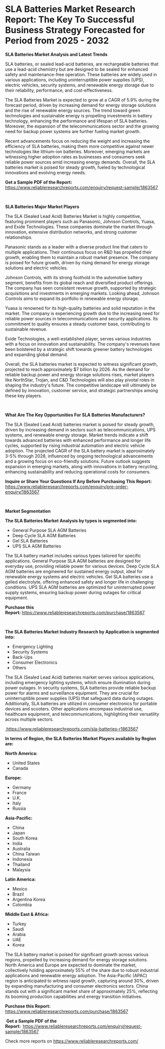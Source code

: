 <p><h1>SLA Batteries Market Research Report: The Key To Successful Business Strategy Forecasted for Period from 2025 - 2032</h1></p><p><strong>SLA Batteries Market Analysis and Latest Trends</strong></p>
<p><p>SLA batteries, or sealed lead-acid batteries, are rechargeable batteries that use a lead-acid chemistry but are designed to be sealed for enhanced safety and maintenance-free operation. These batteries are widely used in various applications, including uninterruptible power supplies (UPS), electric vehicles, security systems, and renewable energy storage due to their reliability, performance, and cost-effectiveness.</p><p>The SLA Batteries Market is expected to grow at a CAGR of 5.9% during the forecast period, driven by increasing demand for energy storage solutions and the rise of renewable energy sources. The trend toward green technologies and sustainable energy is propelling investments in battery technology, enhancing the performance and lifespan of SLA batteries. Moreover, the expansion of the telecommunications sector and the growing need for backup power systems are further fueling market growth.</p><p>Recent advancements focus on reducing the weight and increasing the efficiency of SLA batteries, making them more competitive against newer technologies like lithium-ion batteries. Moreover, emerging markets are witnessing higher adoption rates as businesses and consumers seek reliable power sources amid increasing energy demands. Overall, the SLA batteries market is poised for steady growth, fueled by technological innovations and evolving energy needs.</p></p>
<p><strong>Get a Sample PDF of the Report:&nbsp;</strong> <a href="https://www.reliableresearchreports.com/enquiry/request-sample/1863567?utm_campaign=2756&utm_medium=2&utm_source=Github&utm_content=ia&utm_term=28022025&utm_id=sla-batteries">https://www.reliableresearchreports.com/enquiry/request-sample/1863567</a></p>
<p>&nbsp;</p>
<p><strong>SLA Batteries Major Market Players</strong></p>
<p><p>The SLA (Sealed Lead Acid) Batteries Market is highly competitive, featuring prominent players such as Panasonic, Johnson Controls, Yuasa, and Exide Technologies. These companies dominate the market through innovation, extensive distribution networks, and strong customer relationships.</p><p>Panasonic stands as a leader with a diverse product line that caters to multiple applications. Their continuous focus on R&D has propelled their growth, enabling them to maintain a robust market presence. The company is poised for future growth, driven by rising demand for energy storage solutions and electric vehicles.</p><p>Johnson Controls, with its strong foothold in the automotive battery segment, benefits from its global reach and diversified product offerings. The company has seen consistent revenue growth, supported by strategic acquisitions and investments in emerging markets. Looking ahead, Johnson Controls aims to expand its portfolio in renewable energy storage.</p><p>Yuasa is renowned for its high-quality batteries and solid reputation in the market. The company is experiencing growth due to the increasing need for reliable power sources in telecommunications and security applications. Its commitment to quality ensures a steady customer base, contributing to sustainable revenue.</p><p>Exide Technologies, a well-established player, serves various industries with a focus on innovation and sustainability. The company's revenues have been bolstered by a strategic shift towards greener battery technologies and expanding global demand.</p><p>Overall, the SLA batteries market is expected to witness significant growth, projected to reach approximately $7 billion by 2026. As the demand for reliable backup power and energy storage solutions rises, market players like NorthStar, Trojan, and C&D Technologies will also play pivotal roles in shaping the industry's future. The competitive landscape will ultimately be defined by innovation, customer service, and strategic partnerships among these key players.</p></p>
<p>&nbsp;</p>
<p><strong>What Are The Key Opportunities For SLA Batteries Manufacturers?</strong></p>
<p><p>The SLA (Sealed Lead Acid) batteries market is poised for steady growth, driven by increasing demand in sectors such as telecommunications, UPS systems, and renewable energy storage. Market trends indicate a shift towards advanced batteries with enhanced performance and longer life cycles, supported by rising industrial automation and electric vehicle adoption. The projected CAGR of the SLA battery market is approximately 3-5% through 2028, influenced by ongoing technological advancements and a growing focus on eco-friendly solutions. Future outlook suggests expansion in emerging markets, along with innovations in battery recycling, enhancing sustainability and reducing operational costs for consumers.</p></p>
<p><strong>Inquire or Share Your Questions If Any Before Purchasing This Report:</strong> <a href="https://www.reliableresearchreports.com/enquiry/pre-order-enquiry/1863567?utm_campaign=2756&utm_medium=2&utm_source=Github&utm_content=ia&utm_term=28022025&utm_id=sla-batteries">https://www.reliableresearchreports.com/enquiry/pre-order-enquiry/1863567</a></p>
<p>&nbsp;</p>
<p><strong>Market Segmentation</strong></p>
<p><strong>The SLA Batteries Market Analysis by types is segmented into:</strong></p>
<p><ul><li>General Purpose SLA AGM Batteries</li><li>Deep Cycle SLA AGM Batteries</li><li>Gel SLA Batteries</li><li>UPS SLA AGM Batteries</li></ul></p>
<p><p>The SLA battery market includes various types tailored for specific applications. General Purpose SLA AGM batteries are designed for everyday use, providing reliable power for various devices. Deep Cycle SLA AGM batteries are engineered for sustained energy output, ideal for renewable energy systems and electric vehicles. Gel SLA batteries use a gelled electrolyte, offering enhanced safety and longer life in challenging conditions. UPS SLA AGM batteries are optimized for uninterrupted power supply systems, ensuring backup power during outages for critical equipment.</p></p>
<p><strong>Purchase this Report:&nbsp;</strong><a href="https://www.reliableresearchreports.com/purchase/1863567?utm_campaign=2756&utm_medium=2&utm_source=Github&utm_content=ia&utm_term=28022025&utm_id=sla-batteries">https://www.reliableresearchreports.com/purchase/1863567</a></p>
<p>&nbsp;</p>
<p><strong>The SLA Batteries Market Industry Research by Application is segmented into:</strong></p>
<p><ul><li>Emergency Lighting</li><li>Security Systems</li><li>Back-Ups</li><li>Consumer Electronics</li><li>Others</li></ul></p>
<p><p>The SLA (Sealed Lead Acid) batteries market serves various applications, including emergency lighting systems, which ensure illumination during power outages. In security systems, SLA batteries provide reliable backup power for alarms and surveillance equipment. They are crucial for uninterruptible power supplies (UPS) that safeguard data during outages. Additionally, SLA batteries are utilized in consumer electronics for portable devices and scooters. Other applications encompass industrial use, healthcare equipment, and telecommunications, highlighting their versatility across multiple sectors.</p></p>
<p><a href="https://www.reliableresearchreports.com/sla-batteries-r1863567?utm_campaign=2756&utm_medium=2&utm_source=Github&utm_content=ia&utm_term=28022025&utm_id=sla-batteries">&nbsp;https://www.reliableresearchreports.com/sla-batteries-r1863567</a></p>
<p><strong>In terms of Region, the SLA Batteries Market Players available by Region are:</strong></p>
<p>
    <p> <strong> North America: </strong>
        <ul>
            <li>United States</li>
            <li>Canada</li>
        </ul>
        </p> 
    <p> <strong> Europe: </strong>
        <ul>
            <li>Germany</li>
            <li>France</li>
            <li>U.K.</li>
            <li>Italy</li>
            <li>Russia</li>
        </ul>
        </p> 
    <p> <strong> Asia-Pacific: </strong>
        <ul>
            <li>China</li>
            <li>Japan</li>
            <li>South Korea</li>
            <li>India</li>
            <li>Australia</li>
            <li>China Taiwan</li>
            <li>Indonesia</li>
            <li>Thailand</li>
            <li>Malaysia</li>
        </ul>
        </p> 
    <p> <strong> Latin America: </strong>
        <ul>
            <li>Mexico</li>
            <li>Brazil</li>
            <li>Argentina Korea</li>
            <li>Colombia</li>
        </ul>
        </p> 
    <p> <strong> Middle East & Africa: </strong>
        <ul>
            <li>Turkey</li>
            <li>Saudi</li>
            <li>Arabia</li>
            <li>UAE</li>
            <li>Korea</li>
        </ul>
    </p>
    </p>
<p><p>The SLA battery market is poised for significant growth across various regions, propelled by increasing demand for energy storage solutions. North America and Europe are expected to dominate the market, collectively holding approximately 55% of the share due to robust industrial applications and renewable energy adoption. The Asia-Pacific (APAC) region is anticipated to witness rapid growth, capturing around 30%, driven by expanding manufacturing and consumer electronics sectors. China stands out with a significant market share of approximately 25%, reflecting its booming production capabilities and energy transition initiatives.</p></p>
<p><strong>Purchase this Report: </strong><a href="https://www.reliableresearchreports.com/purchase/1863567?utm_campaign=2756&utm_medium=2&utm_source=Github&utm_content=ia&utm_term=28022025&utm_id=sla-batteries">https://www.reliableresearchreports.com/purchase/1863567</a></p>
<p>&nbsp;<strong>Get a Sample PDF of the Report:&nbsp;&nbsp;</strong><a href="https://www.reliableresearchreports.com/enquiry/request-sample/1863567?utm_campaign=2756&utm_medium=2&utm_source=Github&utm_content=ia&utm_term=28022025&utm_id=sla-batteries">https://www.reliableresearchreports.com/enquiry/request-sample/1863567</a></p>
<p><strong></strong></p>
<p>Check more reports on <a href="https://www.reliableresearchreports.com/?utm_campaign=2756&utm_medium=2&utm_source=Github&utm_content=ia&utm_term=28022025&utm_id=sla-batteries">https://www.reliableresearchreports.com/</a></p>